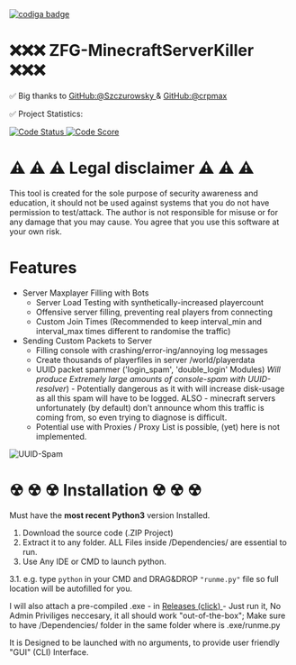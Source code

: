 <a href="https://app.codiga.io/hub/user/github/WarBringerLT">
   <img src="https://api.codiga.io/public/badge/user/github/WarBringerLT?style=dark" alt="codiga badge" />
</a>



# ❌❌❌ ZFG-MinecraftServerKiller ❌❌❌

✅ Big thanks to <a href="https://github.com/Szczurowsky">GitHub:@Szczurowsky </a> & <a href="https://github.com/crpmax"> GitHub:@crpmax</a>

✅ Project Statistics:

<a href="https://app.codiga.io/hub/user/github/WarBringerLT">
   <img src="https://api.codiga.io/project/33754/status/svg" alt="Code Status" />
</a>

<a href="https://app.codiga.io/hub/user/github/WarBringerLT">
   <img src="https://api.codiga.io/project/33754/score/svg" alt="Code Score" />
</a>

# ⚠ ⚠ ⚠ Legal disclaimer ⚠ ⚠ ⚠

This tool is created for the sole purpose of security awareness and education, it should not be used against systems that you do not have permission to test/attack. The author is not responsible for misuse or for any damage that you may cause. You agree that you use this software at your own risk.

# Features

- Server Maxplayer Filling with Bots
   - Server Load Testing with synthetically-increased playercount
   - Offensive server filling, preventing real players from connecting
   - Custom Join Times (Recommended to keep interval_min and interval_max times different to randomise the traffic)
- Sending Custom Packets to Server
   - Filling console with crashing/error-ing/annoying log messages
   - Create thousands of playerfiles in server /world/playerdata 
   - UUID packet spammer ('login_spam', 'double_login' Modules) *Will produce Extremely large amounts of console-spam with UUID-resolver*) - Potentially dangerous as it with will increase disk-usage as all this spam will have to be logged. ALSO - minecraft servers unfortunately (by default) don't announce whom this traffic is coming from, so even trying to diagnose is difficult.
   - Potential use with Proxies / Proxy List is possible, (yet) here is not implemented. 

![UUID-Spam](https://serving.photos.photobox.com/1831052688c07e14a1a1e4f81094dad9f5924e975b4b50581242017adc63bf0d6569ee7b.jpg "UUID Resolver Abuse")


#


# ☢ ☢ ☢ Installation ☢ ☢ ☢

Must have the **most recent Python3** version Installed.


1. Download the source code (.ZIP Project)
2. Extract it to any folder. ALL Files inside /Dependencies/ are essential to run.
3. Use Any IDE or CMD to launch python.

3.1. e.g. type ``python`` in your CMD and DRAG&DROP ``"runme.py"`` file so full location will be autofilled for you.

I will also attach a pre-compiled .exe - in <a href="https://github.com/WarBringerLT/ZFG-MinecraftServerKiller/releases"> Releases (click) </a> - Just run it, No Admin Priviliges neccesary, it all should work "out-of-the-box"; Make sure to have /Dependencies/ folder in the same folder where is .exe/runme.py

It is Designed to be launched with no arguments, to provide user friendly "GUI" (CLI) Interface.



    
